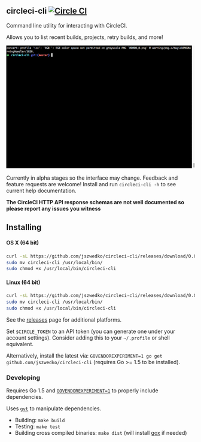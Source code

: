 ## circleci-cli [![Circle CI](https://circleci.com/gh/jszwedko/circleci-cli.svg?style=svg)](https://circleci.com/gh/jszwedko/circleci-cli)

Command line utility for interacting with CircleCI.

Allows you to list recent builds, projects, retry builds, and more!

![Demo video](demo.gif)

Currently in alpha stages so the interface may change. Feedback and feature
requests are welcome! Install and run `circleci-cli -h` to see current help
documentation.

**The CircleCI HTTP API response schemas are not well documented so please report any issues you witness**

## Installing

#### OS X (64 bit)

```bash
curl -sL https://github.com/jszwedko/circleci-cli/releases/download/0.0.1/darwin_amd64 > circleci-cli
sudo mv circleci-cli /usr/local/bin/
sudo chmod +x /usr/local/bin/circleci-cli
```

#### Linux (64 bit)

```bash
curl -sL https://github.com/jszwedko/circleci-cli/releases/download/0.0.1/linux_amd64 > circleci-cli
sudo mv circleci-cli /usr/local/bin/
sudo chmod +x /usr/local/bin/circleci-cli
```

See the [releases](https://github.com/jszwedko/circleci-cli/releases) page for additional platforms.

Set `$CIRCLE_TOKEN` to an API token (you can generate one under your account settings). Consider adding this to your `~/.profile` or shell equivalent.

Alternatively, install the latest via: `GOVENDOREXPERIMENT=1 go get
github.com/jszwedko/circleci-cli` (requires Go >= 1.5 to be installed).

### Developing

Requires Go 1.5 and
[`GOVENDOREXPERIMENT=1`](https://docs.google.com/document/d/1Bz5-UB7g2uPBdOx-rw5t9MxJwkfpx90cqG9AFL0JAYo/edit)
to properly include dependencies.

Uses [`gvt`](https://github.com/FiloSottile/gvt) to manipulate dependencies.

- Building: `make build`
- Testing: `make test`
- Building cross compiled binaries: `make dist` (will install
  [gox](https://github.com/mitchellh/gox) if needed)
